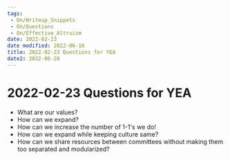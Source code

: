 ```yaml
---
tags:
 - On/Writeup_Snippets
 - On/Questions
 - On/Effective_Altruism
date: 2022-02-23
date modified: 2022-06-16
title: 2022-02-23 Questions for YEA
date2: 2022-06-28
---
```


# 2022-02-23 Questions for YEA
- What are our values?
- How can we expand?
- How can we increase the number of 1-1's we do!
- How can we expand while keeping culture same?
- How can we share resources between committees without making them too separated and modularized?
